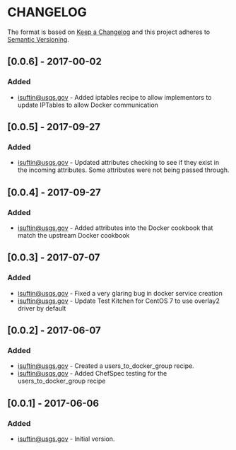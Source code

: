 # CHANGELOG

The format is based on [Keep a Changelog](http://keepachangelog.com/)
and this project adheres to [Semantic Versioning](http://semver.org/).

## [0.0.6] - 2017-00-02
### Added
- isuftin@usgs.gov - Added iptables recipe to allow implementors to update IPTables to allow Docker communication

## [0.0.5] - 2017-09-27
### Added
- isuftin@usgs.gov - Updated attributes checking to see if they exist in the incoming attributes. Some attributes were not being passed through.

## [0.0.4] - 2017-09-27
### Added
- isuftin@usgs.gov - Added attributes into the Docker cookbook that match the upstream Docker cookbook
 
## [0.0.3] - 2017-07-07
### Added
- isuftin@usgs.gov - Fixed a very glaring bug in docker service creation
- isuftin@usgs.gov - Update Test Kitchen for CentOS 7 to use overlay2 driver by default

## [0.0.2] - 2017-06-07
### Added
- isuftin@usgs.gov - Created a users_to_docker_group recipe.
- isuftin@usgs.gov - Added ChefSpec testing for the users_to_docker_group recipe

## [0.0.1] - 2017-06-06
### Added
- isuftin@usgs.gov - Initial version.
